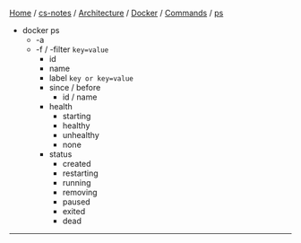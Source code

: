 [Home](https://mengxianbin.github.io) /
[cs-notes](https://mengxianbin.github.io/cs-notes/site) /
[Architecture](https://mengxianbin.github.io/cs-notes/site/Architecture) /
[Docker](https://mengxianbin.github.io/cs-notes/site/Architecture/Docker) /
[Commands](https://mengxianbin.github.io/cs-notes/site/Architecture/Docker/Commands) /
[ps](https://mengxianbin.github.io/cs-notes/site/Architecture/Docker/Commands/ps)

* docker ps
    * -a
    * -f / -filter `key=value`
        * id
        * name
        * label `key or key=value`
        * since / before
            * id / name
        * health
            * starting
            * healthy
            * unhealthy
            * none
        * status
            * created
            * restarting
            * running
            * removing
            * paused
            * exited
            * dead

---
